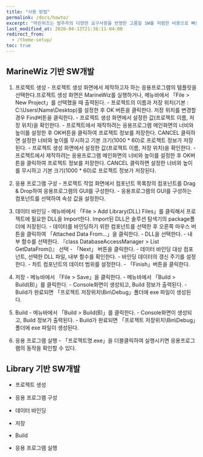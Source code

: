 ```yaml
---
title: "사용 방법"
permalink: /docs/howto/
excerpt: "마린위즈는 발주자의 다양한 요구사항을 반영한 고품질 SW를 저렴한 비용으로 빠르게 개발 가능한 조선해양특화 SW통합개발도구이다."
last_modified_at: 2020-04-13T21:36:11-04:00
redirect_from:
  - /theme-setup/
toc: true
---
```


## MarineWiz 기반 SW개발
  1. 프로젝트 생성
    - 프로젝트 생성 화면에서 제작하고자 하는 응용프로그램의 템플릿을 선택한다.프로젝트 생성 화면은 MarineWiz를 실행하거나, 메뉴바에서 「File > New Project」를 선택했을 때 출력된다.
    - 프로젝트의 이름과 저장 위치(기본 : C:\Users\Name\Desktop)를 설정한 후 OK 버튼을 클릭한다. 저장 위치를 변경할 경우 Find버튼을 클릭한다.
    - 프로젝트 생성 화면에서 설정한 값(프로젝트 이름, 저장 위치)을 확인한다.
    - 프로젝트에서 제작하려는 응용프로그램 메인화면의 너비와 높이를 설정한 후 OK버튼을 클릭하여 프로젝트 정보를 저장한다. CANCEL 클릭하면 설정한 너비와 높이를 무시하고 기본 크기(1000 * 60)로 프로젝트 정보가 저장된다.
    - 프로젝트 생성 화면에서 설정한 값(프로젝트 이름, 저장 위치)을 확인한다.
    - 프로젝트에서 제작하려는 응용프로그램 메인화면의 너비와 높이를 설정한 후 OK버튼을 클릭하여 프로젝트 정보를 저장한다. CANCEL 클릭하면 설정한 너비와 높이를 무시하고 기본 크기(1000 * 60)로 프로젝트 정보가 저장된다.

  2. 응용 프로그램 구성
    - 프로젝트 작업 화면에서 컴포넌트 목록창의 컴포넌트를 Drag & Drop하여 응용프로그램의 GUI를 구성한다.
    - 응용프로그램의 GUI를 구성하는 컴포넌트를 선택하여 속성 값을 설정한다.

  3. 데이터 바인딩
    - 메뉴바에서 「File > Add Library(DLL) Files」를 클릭해서 프로젝트에 필요한 DLL을 Import한다. Import된 DLL은 솔루션 탐색기의 package폴더에 저장된다.
    - 데이터를 바인딩하기 위한 컴포넌트를 선택한 후 오른쪽 마우스 버튼을 클릭하여 「Attached Data From...」을 클릭한다.
    - DLL을 선택한다.
    - 내부 함수를 선택한다. 『class DatabaseAccessManager > List GetDataFrom()』 선택
    - 「Next」 버튼을 클릭한다.
    - 데이터 바인딩 대상 컴포넌트, 선택한 DLL 파일, 내부 함수를 확인한다.
    - 바인딩 데이터의 갱신 주기를 설정한다.
    - 차트 컴포넌트의 데이터 범위를 설정한다.
    - 「Finish」버튼을 클릭한다.

  4. 저장
    - 메뉴바에서 「File > Save」을 클릭한다.
    - 메뉴바에서 「Build > Build(B)」를 클릭한다.
    - Console화면이 생성되고, Build 정보가 출력된다.
    - Build가 완료되면 「프로젝트 저장위치\Bin\Debug」폴더에 exe 파일이 생성된다.

  5. Build
    - 메뉴바에서 「Build > Build(B)」를 클릭한다.
    - Console화면이 생성되고, Build 정보가 출력된다.
    - Build가 완료되면 「프로젝트 저장위치\Bin\Debug」폴더에 exe 파일이 생성된다.

  6. 응용 프로그램 실행
    - 「프로젝트명.exe」을 더블클릭하여 실행시키면 응용프로그램의 동작을 확인할 수 있다.

## Library 기반 SW개발

  - 프로젝트 생성

  - 응용 프로그램 구성

  - 데이터 바인딩

  - 저장

  - Build

  - 응용 프로그램 실행
